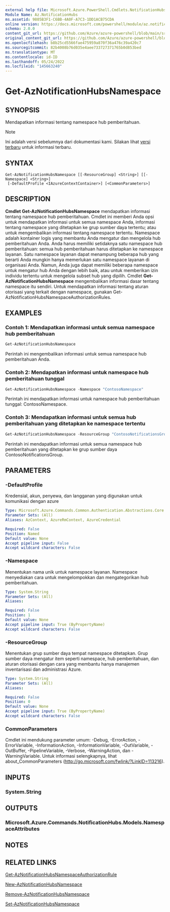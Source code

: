 ```yaml
---
external help file: Microsoft.Azure.PowerShell.Cmdlets.NotificationHubs.dll-Help.xml
Module Name: Az.NotificationHubs
ms.assetid: 9805B3F1-C6BB-4A0F-A7C3-1DD1ACB75CDA
online version: https://docs.microsoft.com/powershell/module/az.notificationhubs/get-aznotificationhubsnamespace
schema: 2.0.0
content_git_url: https://github.com/Azure/azure-powershell/blob/main/src/NotificationHubs/NotificationHubs/help/Get-AzNotificationHubsNamespace.md
original_content_git_url: https://github.com/Azure/azure-powershell/blob/main/src/NotificationHubs/NotificationHubs/help/Get-AzNotificationHubsNamespace.md
ms.openlocfilehash: b8b25cd5566fae475959a870f36a476c39a420c7
ms.sourcegitcommit: 82b4008b76d035e4aee733727371765b0d853bed
ms.translationtype: MT
ms.contentlocale: id-ID
ms.lasthandoff: 05/24/2022
ms.locfileid: "145663240"
---
```

# Get-AzNotificationHubsNamespace

## SYNOPSIS
Mendapatkan informasi tentang namespace hub pemberitahuan.

> [!NOTE]
>Ini adalah versi sebelumnya dari dokumentasi kami. Silakan lihat [versi terbaru](/powershell/module/az.notificationhubs/get-aznotificationhubsnamespace) untuk informasi terbaru.

## SYNTAX

```
Get-AzNotificationHubsNamespace [[-ResourceGroup] <String>] [[-Namespace] <String>]
 [-DefaultProfile <IAzureContextContainer>] [<CommonParameters>]
```

## DESCRIPTION
**Cmdlet Get-AzNotificationHubsNamespace** mendapatkan informasi tentang namespace hub pemberitahuan.
Cmdlet ini memberi Anda opsi untuk mendapatkan informasi untuk semua namespace Anda, informasi tentang namespace yang ditetapkan ke grup sumber daya tertentu; atau untuk mengembalikan informasi tentang namespace tertentu.
Namespace adalah kontainer logis yang membantu Anda mengatur dan mengelola hub pemberitahuan Anda.
Anda harus memiliki setidaknya satu namespace hub pemberitahuan: semua hub pemberitahuan harus ditetapkan ke namespace layanan.
Satu namespace layanan dapat menampung beberapa hub yang berarti Anda mungkin hanya memerlukan satu namespace layanan di organisasi Anda.
Namun, Anda juga dapat memiliki beberapa namespace untuk mengatur hub Anda dengan lebih baik, atau untuk memberikan izin individu tertentu untuk mengelola subset hub yang dipilih.
Cmdlet **Get-AzNotificationHubsNamespace** mengembalikan informasi dasar tentang namespace itu sendiri.
Untuk mendapatkan informasi tentang aturan otorisasi yang terkait dengan namespace, gunakan Get-AzNotificationHubsNamespaceAuthorizationRules.

## EXAMPLES

### Contoh 1: Mendapatkan informasi untuk semua namespace hub pemberitahuan
```powershell
Get-AzNotificationHubsNamespace
```

Perintah ini mengembalikan informasi untuk semua namespace hub pemberitahuan Anda.

### Contoh 2: Mendapatkan informasi untuk namespace hub pemberitahuan tunggal
```powershell
Get-AzNotificationHubsNamespace -Namespace "ContosoNamespace"
```

Perintah ini mendapatkan informasi untuk namespace hub pemberitahuan tunggal: ContosoNamespace.

### Contoh 3: Mendapatkan informasi untuk semua hub pemberitahuan yang ditetapkan ke namespace tertentu
```powershell
Get-AzNotificationHubsNamespace -ResourceGroup "ContosoNotificationsGroup"
```

Perintah ini mendapatkan informasi untuk semua namespace hub pemberitahuan yang ditetapkan ke grup sumber daya ContosoNotificationsGroup.

## PARAMETERS

### -DefaultProfile
Kredensial, akun, penyewa, dan langganan yang digunakan untuk komunikasi dengan azure

```yaml
Type: Microsoft.Azure.Commands.Common.Authentication.Abstractions.Core.IAzureContextContainer
Parameter Sets: (All)
Aliases: AzContext, AzureRmContext, AzureCredential

Required: False
Position: Named
Default value: None
Accept pipeline input: False
Accept wildcard characters: False
```

### -Namespace
Menentukan nama unik untuk namespace layanan.
Namespace menyediakan cara untuk mengelompokkan dan mengategorikan hub pemberitahuan.

```yaml
Type: System.String
Parameter Sets: (All)
Aliases:

Required: False
Position: 1
Default value: None
Accept pipeline input: True (ByPropertyName)
Accept wildcard characters: False
```

### -ResourceGroup
Menentukan grup sumber daya tempat namespace ditetapkan.
Grup sumber daya mengatur item seperti namespace, hub pemberitahuan, dan aturan otorisasi dengan cara yang membantu hanya manajemen inventarisasi dan administrasi Azure.

```yaml
Type: System.String
Parameter Sets: (All)
Aliases:

Required: False
Position: 0
Default value: None
Accept pipeline input: True (ByPropertyName)
Accept wildcard characters: False
```

### CommonParameters
Cmdlet ini mendukung parameter umum: -Debug, -ErrorAction, -ErrorVariable, -InformationAction, -InformationVariable, -OutVariable, -OutBuffer, -PipelineVariable, -Verbose, -WarningAction, dan -WarningVariable. Untuk informasi selengkapnya, lihat about_CommonParameters (http://go.microsoft.com/fwlink/?LinkID=113216).

## INPUTS

### System.String

## OUTPUTS

### Microsoft.Azure.Commands.NotificationHubs.Models.NamespaceAttributes

## NOTES

## RELATED LINKS

[Get-AzNotificationHubsNamespaceAuthorizationRule](./Get-AzNotificationHubsNamespaceAuthorizationRule.md)

[New-AzNotificationHubsNamespace](./New-AzNotificationHubsNamespace.md)

[Remove-AzNotificationHubsNamespace](./Remove-AzNotificationHubsNamespace.md)

[Set-AzNotificationHubsNamespace](./Set-AzNotificationHubsNamespace.md)


